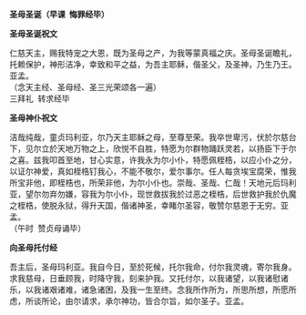 **圣母圣诞（早课  悔罪经毕）**

**圣母圣诞祝文**

仁慈天主，赐我特宠之大恩，既为圣母之产，为我等蒙真福之庆。圣母圣诞瞻礼，托赖保护，神形洁净，幸致和平之益，为吾主耶稣，偕圣父，及圣神，乃生乃王。亚孟。  
（念天主经、圣母经、圣三光荣颂各一遍）  
三拜礼  转求经毕

**圣母神仆祝文**

洁哉纯哉，童贞玛利亚，尔乃天主耶稣之母，至尊至荣。我卒世卑污，伏於尔慈台下，见尔立於天地万物之上，欣悦不自胜，特愿为尔群物踊跃灵若，以扬臣下于尔之喜。兹我叩首至地，甘心实意，许我永为尔小仆，特愿佩桎梏，以应小仆之分，以证尔神爱，真如桎梏钉我心，不能不敬尔，爱尔事尔。任人每贪埃宝腐荣，惟我所宝非他，即桎梏也，所荣非他，为尔小仆也。崇哉、圣哉、仁哉！天地元后玛利亚，望尔勿弃勿嫌，容我为尔小仆，现世救拔我於过恶之桎梏，后世救护我於仇魔之桎梏，使脱永狱，得升天国，偕诸神圣，幸睹尔圣容，敬赞尔慈恩于无穷。亚孟。  
（午时  赞贞母诵毕）

**向圣母托付经**

吾主后，圣母玛利亚。我自今日，至於死候，托尔我命，付尔我灵魂，寄尔我身。求我慈母，日垂顾我，时降守我，刻来护我。又托付尔，以我诸望，以我诸慰诸乐，以我诸艰诸难，诸急诸困，及我一生至终。念我所作所为，所思所想，所愿所虑，所谈所论，由尔请求，承尔神功，皆合尔旨，如尔圣子。亚孟。